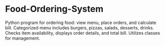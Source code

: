 # Food-Ordering-System
Python program for ordering food: view menu, place orders, and calculate bill. Categorized menu includes burgers, pizzas, salads, desserts, drinks. Checks item availability, displays order details, and total bill. Utilizes classes for management.
